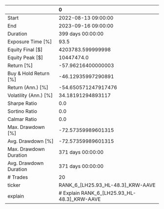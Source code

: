 |                        | 0                                           |
|:-----------------------|:--------------------------------------------|
| Start                  | 2022-08-13 09:00:00                         |
| End                    | 2023-09-16 09:00:00                         |
| Duration               | 399 days 00:00:00                           |
| Exposure Time [%]      | 93.5                                        |
| Equity Final [$]       | 4203783.599999998                           |
| Equity Peak [$]        | 10447474.0                                  |
| Return [%]             | -57.96216400000003                          |
| Buy & Hold Return [%]  | -46.12935997290891                          |
| Return (Ann.) [%]      | -54.650571247917476                         |
| Volatility (Ann.) [%]  | 34.18191294893117                           |
| Sharpe Ratio           | 0.0                                         |
| Sortino Ratio          | 0.0                                         |
| Calmar Ratio           | 0.0                                         |
| Max. Drawdown [%]      | -72.57359989601315                          |
| Avg. Drawdown [%]      | -72.57359989601315                          |
| Max. Drawdown Duration | 371 days 00:00:00                           |
| Avg. Drawdown Duration | 371 days 00:00:00                           |
| # Trades               | 20                                          |
| ticker                 | RANK_6_[LH25.93_HL-48.3]_KRW-AAVE           |
| explain                | # Explain RANK_6_[LH25.93_HL-48.3]_KRW-AAVE |